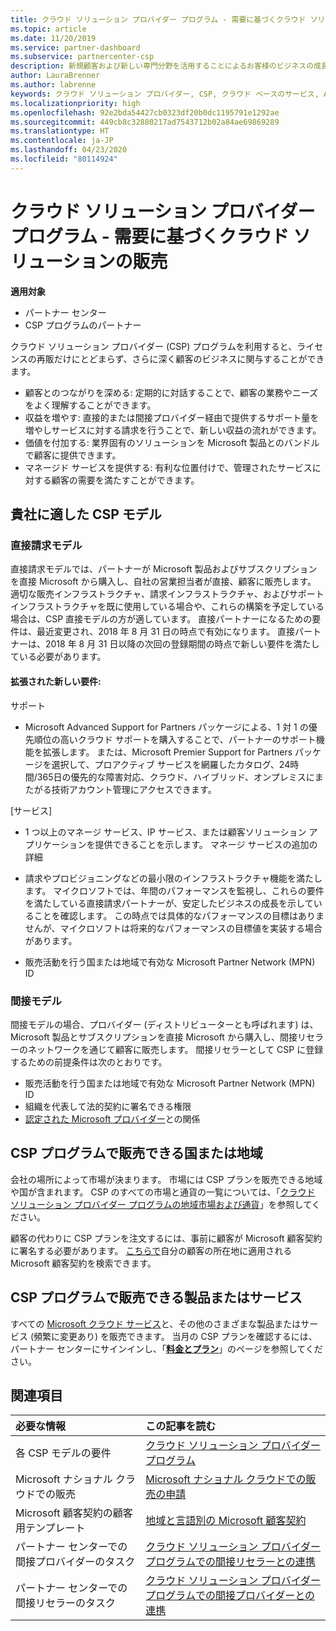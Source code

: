 ```yaml
---
title: クラウド ソリューション プロバイダー プログラム - 需要に基づくクラウド ソリューションの販売 | パートナー センター
ms.topic: article
ms.date: 11/20/2019
ms.service: partner-dashboard
ms.subservice: partnercenter-csp
description: 新規顧客および新しい専門分野を活用することによるお客様のビジネスの成長を支援するクラウド ソリューション プロバイダー プログラムでの特典とさまざまなモデルの詳細について説明します。
author: LauraBrenner
ms.author: labrenne
keywords: クラウド ソリューション プロバイダー, CSP, クラウド ベースのサービス, Azure, Office 365, Dynamics, CSP パートナ, CSP での販売, 直接パートナー, CSP 直接パートナー, CSP 間接リセラー, 直接 CSP, 間接 CSP, 直接モデル, 間接モデル, 間接リセラー, 間接プロバイダー, プロバイダー, ディストリビューター, クラウド ソリューション プロバイダー プログラム
ms.localizationpriority: high
ms.openlocfilehash: 92e2bda54427cb0323df20b0dc1195791e1292ae
ms.sourcegitcommit: 449cb8c32880217ad7543712b02a84ae69869289
ms.translationtype: HT
ms.contentlocale: ja-JP
ms.lasthandoff: 04/23/2020
ms.locfileid: "80114924"
---
```

# <a name="cloud-solution-provider-program---selling-in-demand-cloud-solutions"></a>クラウド ソリューション プロバイダー プログラム - 需要に基づくクラウド ソリューションの販売 

**適用対象**

- パートナー センター
- CSP プログラムのパートナー

クラウド ソリューション プロバイダー (CSP) プログラムを利用すると、ライセンスの再販だけにとどまらず、さらに深く顧客のビジネスに関与することができます。
 
- 顧客とのつながりを深める: 定期的に対話することで、顧客の業務やニーズをよく理解することができます。
- 収益を増やす: 直接的または間接プロバイダー経由で提供するサポート量を増やしサービスに対する請求を行うことで、新しい収益の流れができます。  
- 価値を付加する: 業界固有のソリューションを Microsoft 製品とのバンドルで顧客に提供できます。
- マネージド サービスを提供する: 有利な位置付けで、管理されたサービスに対する顧客の需要を満たすことができます。 

## <a name="which-csp-model-is-best-for-me"></a>貴社に適した CSP モデル

### <a name="direct-bill-model"></a>直接請求モデル

 直接請求モデルでは、パートナーが Microsoft 製品およびサブスクリプションを直接 Microsoft から購入し、自社の営業担当者が直接、顧客に販売します。 適切な販売インフラストラクチャ、請求インフラストラクチャ、およびサポート インフラストラクチャを既に使用している場合や、これらの構築を予定している場合は、CSP 直接モデルの方が適しています。 直接パートナーになるための要件は、最近変更され、2018 年 8 月 31 日の時点で有効になります。 直接パートナーは、2018 年 8 月 31 日以降の次回の登録期間の時点で新しい要件を満たしている必要があります。


#### <a name="new-expanded-requirements"></a>拡張された新しい要件:

サポート
- Microsoft Advanced Support for Partners パッケージによる、1 対 1 の優先順位の高いクラウド サポートを購入することで、パートナーのサポート機能を拡張します。 または、Microsoft Premier Support for Partners パッケージを選択して、プロアクティブ サービスを網羅したカタログ、24時間/365日の優先的な障害対応、クラウド、ハイブリッド、オンプレミスにまたがる技術アカウント管理にアクセスできます。 

[サービス]

- 1 つ以上のマネージ サービス、IP サービス、または顧客ソリューション アプリケーションを提供できることを示します。 マネージ サービスの追加の詳細

- 請求やプロビジョニングなどの最小限のインフラストラクチャ機能を満たします。
マイクロソフトでは、年間のパフォーマンスを監視し、これらの要件を満たしている直接請求パートナーが、安定したビジネスの成長を示していることを確認します。 この時点では具体的なパフォーマンスの目標はありませんが、マイクロソフトは将来的なパフォーマンスの目標値を実装する場合があります。 

- 販売活動を行う国または地域で有効な Microsoft Partner Network (MPN) ID


### <a name="indirect-model"></a>間接モデル

間接モデルの場合、プロバイダー (ディストリビューターとも呼ばれます) は、Microsoft 製品とサブスクリプションを直接 Microsoft から購入し、間接リセラーのネットワークを通じて顧客に販売します。 間接リセラーとして CSP に登録するための前提条件は次のとおりです。

- 販売活動を行う国または地域で有効な Microsoft Partner Network (MPN) ID
- 組織を代表して法的契約に署名できる権限
- [認定された Microsoft プロバイダー](https://partnercenter.microsoft.com/partner/find-a-provider)との関係


## <a name="where-can-i-sell-through-the-csp-program"></a>CSP プログラムで販売できる国または地域

会社の場所によって市場が決まります。 市場には CSP プランを販売できる地域や国が含まれます。 CSP のすべての市場と通貨の一覧については、「[クラウド ソリューション プロバイダー プログラムの地域市場および通貨](regional-authorization-overview.md)」を参照してください。

顧客の代わりに CSP プランを注文するには、事前に顧客が Microsoft 顧客契約に署名する必要があります。 [こちらで](agreements.md)自分の顧客の所在地に適用される Microsoft 顧客契約を検索できます。  

## <a name="what-can-i-sell-through-the-csp-program"></a>CSP プログラムで販売できる製品またはサービス

すべての [Microsoft クラウド サービス](https://partner.microsoft.com/cloud-solution-provider/products-and-services)と、その他のさまざまな製品またはサービス (頻繁に変更あり) を販売できます。 当月の CSP プランを確認するには、パートナー センターにサインインし、「[**料金とプラン**](https://partnercenter.microsoft.com/pcv/sales)」のページを参照してください。

## <a name="see-also"></a>関連項目 


|**必要な情報**   |**この記事を読む**   |
|:---------------------------|:--------------------|
|各 CSP モデルの要件   | [クラウド ソリューション プロバイダー プログラム](https://partnercenter.microsoft.com/partner/cloud-solution-provider)|
|Microsoft ナショナル クラウドでの販売   | [Microsoft ナショナル クラウドでの販売の申請](csp-national-clouds-overview.md)|
|Microsoft 顧客契約の顧客用テンプレート   |[地域と言語別の Microsoft 顧客契約](agreements.md)|
|パートナー センターでの間接プロバイダーのタスク  |[クラウド ソリューション プロバイダー プログラムでの間接リセラーとの連携](indirect-provider-tasks-in-partner-center.md)|
|パートナー センターでの間接リセラーのタスク   |[クラウド ソリューション プロバイダー プログラムでの間接プロバイダーとの連携](indirect-reseller-tasks-in-partner-center.md)|
